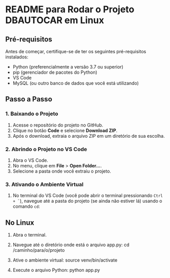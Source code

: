# README para Rodar o Projeto DBAUTOCAR em Linux

## Pré-requisitos

Antes de começar, certifique-se de ter os seguintes pré-requisitos instalados:

- Python (preferencialmente a versão 3.7 ou superior)
- pip (gerenciador de pacotes do Python)
- VS Code
- MySQL (ou outro banco de dados que você está utilizando)

## Passo a Passo

### 1. Baixando o Projeto

1. Acesse o repositório do projeto no GitHub.
2. Clique no botão **Code** e selecione **Download ZIP**.
3. Após o download, extraia o arquivo ZIP em um diretório de sua escolha.

### 2. Abrindo o Projeto no VS Code

1. Abra o VS Code.
2. No menu, clique em **File** > **Open Folder...**.
3. Selecione a pasta onde você extraiu o projeto.

### 3. Ativando o Ambiente Virtual

1. No terminal do VS Code (você pode abrir o terminal pressionando `` Ctrl + ` ``), navegue até a pasta do projeto (se ainda não estiver lá) usando o comando `cd`:


## No Linux
1. Abra o terminal.

2. Navegue até o diretório onde está o arquivo app.py: cd /caminho/para/o/projeto
3. Ative o ambiente virtual: source venv/bin/activate
4. Execute o arquivo Python: python app.py
